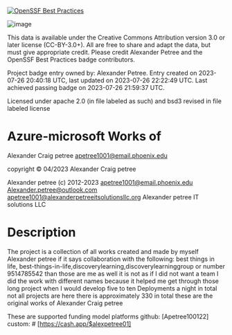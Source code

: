 [![OpenSSF Best Practices](https://bestpractices.coreinfrastructure.org/projects/7669/badge)](https://bestpractices.coreinfrastructure.org/projects/7669)

![image](https://github.com/Apetree100122/Alexander-petree-original-works/assets/124588263/d08d6db0-47d8-4bfa-96d5-893f72ae224c)


This data is available under the Creative Commons Attribution version 3.0 or later license (CC-BY-3.0+). All are free to share and adapt the data, but must give appropriate credit. Please credit Alexander Petree and the OpenSSF Best Practices badge contributors.

Project badge entry owned by: Alexander Petree.
Entry created on 2023-07-26 20:40:18 UTC, last updated on 2023-07-26 22:22:49 UTC. Last achieved passing badge on 2023-07-26 21:59:37 UTC.


Licensed under apache 2.0 (in file labeled as such) 
and bsd3 
revised in file labeled license 


# Azure-microsoft Works of 
Alexander Craig petree 
<apetree1001@email.phoenix.edu>

copyright ©️ 04/2023 Alexander Craig petree 



Alexander petree (c) 2012-2023 apetree1001@email.phoenix.edu Alexander.petree@outlook.com apetree1001@alexanderpetreeitsolutionsllc.org Alexander petree IT solutions LLC

# Description 
The project is a collection of all works created and made by myself Alexander petree if it says collaboration with the following: best things in life, best-things-in-life,discoverylearning,discoverylearninggroup or number 9514785542 than those are me as well it is not as if I did not want a team I did the work with different names because it helped me get through those long project when I would develop five to ten Deployments a night in total not all projects are here there is approximately 330 in total
 these are the original works of Alexander 
 Craig petree 

These are supported funding model platforms
github: [Apetree100122]
custom: # [https://cash.app/$alexpetree01]
